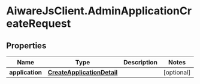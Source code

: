 # AiwareJsClient.AdminApplicationCreateRequest

## Properties

Name | Type | Description | Notes
------------ | ------------- | ------------- | -------------
**application** | [**CreateApplicationDetail**](CreateApplicationDetail.md) |  | [optional] 


